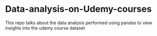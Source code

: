 # Data-analysis-on-Udemy-courses
This repo talks about the data analysis performed using pandas to view insights into the udemy course dataset
